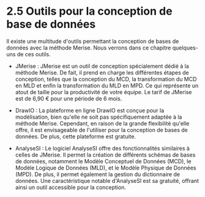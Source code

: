 # 2.5 Outils pour la conception de base de données

Il existe une multitude d'outils permettant la conception de bases de données avec la méthode Merise. Nous verrons dans ce chapitre quelques-uns de ces outils.

- JMerise : JMerise est un outil de conception spécialement dédié à la méthode Merise. De fait, il prend en charge les différentes étapes de conception, telles que la conception du MCD, la transformation du MCD en MLD et enfin la transformation du MLD en MPD. Ce qui représente un atout de taille pour la productivité de votre équipe. Le tarif de JMerise est de 6,90 € pour une période de 6 mois.

- DrawIO : La plateforme en ligne DrawIO est conçue pour la modélisation, bien qu'elle ne soit pas spécifiquement adaptée à la méthode Merise. Cependant, en raison de la grande flexibilité qu'elle offre, il est envisageable de l'utiliser pour la conception de bases de données. De plus, cette plateforme est gratuite.

- AnalyseSI : Le logiciel AnalyseSI offre des fonctionnalités similaires à celles de JMerise. Il permet la création de différents schémas de bases de données, notamment le Modèle Conceptuel de Données (MCD), le Modèle Logique de Données (MLD), et le Modèle Physique de Données (MPD). De plus, il permet également la gestion du dictionnaire de données. Une caractéristique notable d'AnalyseSI est sa gratuité, offrant ainsi un outil accessible pour la conception.
